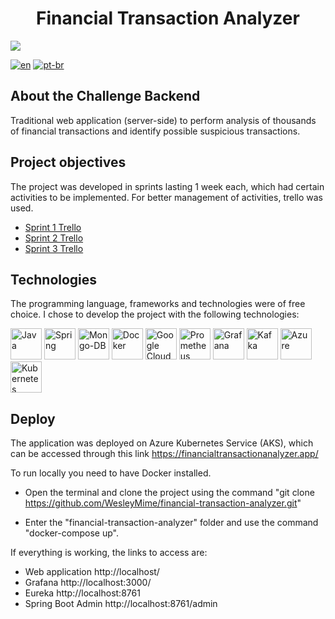 <h1 align="center"> Financial Transaction Analyzer </h1>

![](https://user-images.githubusercontent.com/55067868/191625101-32435bfc-0814-4246-8805-a4273e6ce027.png#vitrinedev)

[![en](https://img.shields.io/badge/lang-en-red.svg)](https://github.com/WesleyMime/Financial-Transaction-Analyzer/blob/microservices/README.md)
[![pt-br](https://img.shields.io/badge/lang-pt--br-g.svg)](https://github.com/WesleyMime/Financial-Transaction-Analyzer/blob/microservices/README.pt-br.md)

## About the Challenge Backend

Traditional web application (server-side) to perform analysis of thousands of financial transactions and identify possible suspicious transactions.

## Project objectives

The project was developed in sprints lasting 1 week each, which had certain activities to be implemented. For better management of activities, trello was used.

- [Sprint 1 Trello](https://trello.com/b/6BVMlCYd/challenge-backend-3-semana-1)
- [Sprint 2 Trello](https://trello.com/b/nUN64cpL/challenge-backend-3-semana-2)
- [Sprint 3 Trello](https://trello.com/b/Z5fKD7ly/challenge-backend-3-semana-3)

## Technologies

The programming language, frameworks and technologies were of free choice. I chose to develop the project with the following technologies:

<img alt="Java" src="https://cdn.jsdelivr.net/gh/devicons/devicon/icons/java/java-original-wordmark.svg" width="50" height="50" /> <img alt="Spring" src="https://cdn.jsdelivr.net/gh/devicons/devicon/icons/spring/spring-original-wordmark.svg" width="50" height="50" /> <img alt="Mongo-DB" src="https://cdn.jsdelivr.net/gh/devicons/devicon/icons/mongodb/mongodb-plain-wordmark.svg" width="50" height="50" /> <img alt="Docker" src="https://cdn.jsdelivr.net/gh/devicons/devicon/icons/docker/docker-plain-wordmark.svg" width="50" height="50" /> <img alt="Google Cloud" src="https://cdn.jsdelivr.net/gh/devicons/devicon/icons/googlecloud/googlecloud-original.svg" width="50" height="50" /> <img alt="Prometheus" src="https://cdn.jsdelivr.net/gh/devicons/devicon/icons/prometheus/prometheus-original-wordmark.svg" width="50" height="50" /> <img alt="Grafana" src="https://cdn.jsdelivr.net/gh/devicons/devicon/icons/grafana/grafana-original-wordmark.svg" width="50" height="50" /> <img alt="Kafka" src="https://cdn.jsdelivr.net/gh/devicons/devicon/icons/apachekafka/apachekafka-original-wordmark.svg" width="50" height="50" /> <img alt="Azure" src="https://cdn.jsdelivr.net/gh/devicons/devicon/icons/azure/azure-original-wordmark.svg" width="50" height="50" /> <img alt="Kubernetes" src="https://cdn.jsdelivr.net/gh/devicons/devicon/icons/kubernetes/kubernetes-plain-wordmark.svg" width="50" height="50" />

## Deploy


The application was deployed on Azure Kubernetes Service (AKS), which can be accessed through this link https://financialtransactionanalyzer.app/

To run locally you need to have Docker installed.

- Open the terminal and clone the project using the command
"git clone https://github.com/WesleyMime/financial-transaction-analyzer.git"

- Enter the "financial-transaction-analyzer" folder and use the command "docker-compose up".

If everything is working, the links to access are:
- Web application http://localhost/
- Grafana http://localhost:3000/
- Eureka http://localhost:8761
- Spring Boot Admin http://localhost:8761/admin
